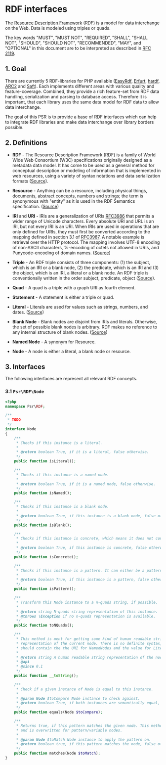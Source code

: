 # RDF interfaces

The [Resource Description Framework](https://www.w3.org/RDF/) (RDF) is a model for data interchange on the Web. Data is modeled using triples or quads. 

The key words "MUST", "MUST NOT", "REQUIRED", "SHALL", "SHALL NOT", "SHOULD", "SHOULD NOT", "RECOMMENDED", "MAY", and "OPTIONAL" in this document are to be interpreted as described in [RFC 2119][].

[ARC2]: https://github.com/semsol/arc2
[EasyRdf]: https://github.com/njh/easyrdf
[Erfurt]: https://github.com/AKSW/Erfurt
[hardf]: https://github.com/pietercolpaert/hardf
[RFC 2119]: http://tools.ietf.org/html/rfc2119
[Saft]: https://github.com/SaftIng/Saft

## 1. Goal

There are currently 5 RDF-libraries for PHP available ([EasyRdf][], [Erfurt][], [hardf][], [ARC2][] and [Saft][]). Each implements different areas with various quality and feature-coverage. Combined, they provide a rich feature-set from RDF data handling, serialization and parsing to database access. Therefore it is important, that each library uses the same data model for RDF data to allow data interchange.

The goal of this PSR is to provide a base of RDF interfaces which can help to integrate RDF libraries and make data interchange over library borders possible.


## 2. Definitions

* **RDF** - The Resource Description Framework (RDF) is a family of World Wide Web Consortium (W3C) specifications originally designed as a metadata data model. It has come to be used as a general method for conceptual description or modeling of information that is implemented in web resources, using a variety of syntax notations and data serialization formats ([Source](https://en.wikipedia.org/wiki/Resource_Description_Framework)).

* **Resource** - Anything can be a resource, including physical things, documents, abstract concepts, numbers and strings; the term is synonymous with "entity" as it is used in the RDF Semantics specification. ([Source](https://www.w3.org/TR/rdf11-concepts/))

* **IRI** and **URI** - IRIs are a generalization of URIs [RFC3986](http://www.ietf.org/rfc/rfc3986.txt) that permits a wider range of Unicode characters. Every absolute URI and URL is an IRI, but not every IRI is an URI. When IRIs are used in operations that are only defined for URIs, they must first be converted according to the mapping defined in section 3.1 of [RFC3987](http://www.ietf.org/rfc/rfc3987.txt). A notable example is retrieval over the HTTP protocol. The mapping involves UTF-8 encoding of non-ASCII characters, %-encoding of octets not allowed in URIs, and Punycode-encoding of domain names. ([Source](https://www.w3.org/TR/rdf11-concepts/#section-IRIs))

* **Triple** - An RDF triple consists of three components: (1) the subject, which is an IRI or a blank node, (2) the predicate, which is an IRI and (3) the object, which is an IRI, a literal or a blank node. An RDF triple is conventionally written in the order subject, predicate, object ([Source](https://www.w3.org/TR/rdf11-concepts/#section-triples)).

* **Quad** - A quad is a triple with a graph URI as fourth element.

* **Statement** - A statement is either a triple or quad.

* **Literal** - Literals are used for values such as strings, numbers, and dates. ([Source](https://www.w3.org/TR/rdf11-concepts/#section-Graph-Literal))

* **Blank Node** - Blank nodes are disjoint from IRIs and literals. Otherwise, the set of possible blank nodes is arbitrary. RDF makes no reference to any internal structure of blank nodes. ([Source](https://www.w3.org/TR/rdf11-concepts/#section-blank-nodes))

* **Named Node** - A synonym for Resource.

* **Node** - A node is either a literal, a blank node or resource.

## 3. Interfaces

The following interfaces are represent all relevant RDF concepts.

### 3.1 `Psr\RDF\Node`

```php
<?php
namespace Psr\RDF;

/**
 * TODO
 */
interface Node
{
    /**
     * Checks if this instance is a literal.
     *
     * @return boolean True, if it is a literal, false otherwise.
     */
    public function isLiteral();

    /**
     * Checks if this instance is a named node.
     *
     * @return boolean True, if it is a named node, false otherwise.
     */
    public function isNamed();

    /**
     * Checks if this instance is a blank node.
     *
     * @return boolean True, if this instance is a blank node, false otherwise.
     */
    public function isBlank();

    /**
     * Checks if this instance is concrete, which means it does not contain pattern.
     *
     * @return boolean True, if this instance is concrete, false otherwise.
     */
    public function isConcrete();

    /**
     * Checks if this instance is a pattern. It can either be a pattern or concrete.
     *
     * @return boolean True, if this instance is a pattern, false otherwise.
     */
    public function isPattern();

    /**
     * Transform this Node instance to a n-quads string, if possible.
     *
     * @return string N-quads string representation of this instance.
     * @throws \Exception if no n-quads representation is available.
     */
    public function toNQuads();

    /**
     * This method is ment for getting some kind of human readable string
     * representation of the current node. There is no definite syntax, but it
     * should contain the the URI for NamedNodes and the value for Literals.
     *
     * @return string A human readable string representation of the node.
     * @api
     * @since 0.1
     */
    public function __toString();

    /**
     * Check if a given instance of Node is equal to this instance.
     *
     * @param Node $toCompare Node instance to check against.
     * @return boolean True, if both instances are semantically equal, false otherwise.
     */
    public function equals(Node $toCompare);

    /**
     * Returns true, if this pattern matches the given node. This method is the same as equals for concrete nodes
     * and is overwritten for pattern/variable nodes.
     *
     * @param Node $toMatch Node instance to apply the pattern on.
     * @return boolean true, if this pattern matches the node, false otherwise.
     */
    public function matches(Node $toMatch);
}
```
